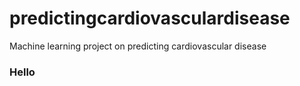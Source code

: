 # predictingcardiovasculardisease
Machine learning project on predicting cardiovascular disease
### Hello
